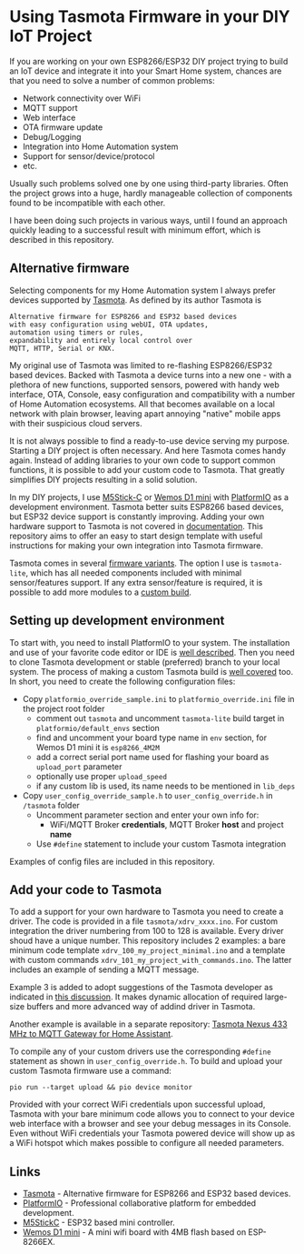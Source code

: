 # Using Tasmota Firmware in your DIY IoT Project

If you are working on your own ESP8266/ESP32 DIY project trying to build an IoT device and integrate it into your Smart Home system, chances are that you need to solve a number of common problems:
* Network connectivity over WiFi
* MQTT support
* Web interface
* OTA firmware update
* Debug/Logging
* Integration into Home Automation system
* Support for sensor/device/protocol
* etc.

Usually such problems solved one by one using third-party libraries. Often the project grows into a huge, hardly manageable collection of components found to be incompatible with each other.

I have been doing such projects in various ways, until I found an approach quickly leading to a successful result with minimum effort, which is described in this repository.

## Alternative firmware

Selecting components for my Home Automation system I always prefer devices supported by [Tasmota](https://github.com/arendst/Tasmota). As defined by its author Tasmota is 

```
Alternative firmware for ESP8266 and ESP32 based devices  
with easy configuration using webUI, OTA updates,  
automation using timers or rules,  
expandability and entirely local control over  
MQTT, HTTP, Serial or KNX.
```

My original use of Tasmota was limited to re-flashing ESP8266/ESP32 based devices. Backed with Tasmota a device turns into a new one - with a plethora of new functions, supported sensors, powered with handy web interface, OTA, Console, easy configuration and compatibility with a number of Home Automation ecosystems. All that becomes available on a local network with plain browser, leaving apart annoying "native" mobile apps with their suspicious cloud servers.

It is not always possible to find a ready-to-use device serving my purpose. Starting a DIY project is often necessary. And here Tasmota comes handy again. Instead of adding libraries to your own code to support common functions, it is possible to add your custom code to Tasmota. That greatly simplifies DIY projects resulting in a solid solution.

In my DIY projects, I use [M5Stick-C](https://docs.m5stack.com/en/core/m5stickc) or [Wemos D1 mini](https://www.wemos.cc/en/latest/d1/d1_mini_3.1.0.html) with [PlatformIO](https://platformio.org/) as a development environment. Tasmota better suits ESP8266 based devices, but ESP32 device support is constantly improving. Adding your own hardware support to Tasmota is not covered in [documentation](https://tasmota.github.io/docs). This repository aims to offer an easy to start design template with useful instructions for making your own integration into Tasmota firmware.

Tasmota comes in several [firmware variants](https://tasmota.github.io/docs/Firmware-Builds/#firmware-variants). The option I use is `tasmota-lite`, which has all needed components included with minimal sensor/features support. If any extra sensor/feature is required, it is possible to add more modules to a [custom build](https://tasmota.github.io/docs/Compile-your-build/#customize-your-build).

## Setting up development environment

To start with, you need to install PlatformIO to your system. The installation and use of your favorite code editor or IDE is [well described](https://tasmota.github.io/docs/Compile-your-build/#compiling-tools). Then you need to clone Tasmota development or stable (preferred) branch to your local system. The process of making a custom Tasmota build is [well covered](https://tasmota.github.io/docs/Compile-your-build/#customize-your-build) too. In short, you need to create the following configuration files:

* Copy `platformio_override_sample.ini` to `platformio_override.ini` file in the project root folder
	- comment out `tasmota` and uncomment `tasmota-lite` build target in `platformio/default_envs` section
	- find and uncomment your board type name in `env` section, for Wemos D1 mini it is `esp8266_4M2M`
	- add a correct serial port name used for flashing your board as `upload_port` parameter
	- optionally use proper `upload_speed`
	- if any custom lib is used, its name needs to be mentioned in `lib_deps`
* Copy `user_config_override_sample.h` to `user_config_override.h` in `/tasmota` folder
	- Uncomment parameter section and enter your own info for:
		- WiFi/MQTT Broker **credentials**, MQTT Broker **host** and project **name**
	- Use `#define` statement to include your custom Tasmota integration

Examples of config files are included in this repository.


## Add your code to Tasmota

To add a support for your own hardware to Tasmota you need to create a driver. The code is provided in a file `tasmota/xdrv_xxxx.ino`. For custom integration the driver numbering from 100 to 128 is available. Every driver shoud have a unique number. This repository includes 2 examples: a bare minimum code template `xdrv_100_my_project_minimal.ino`
and a template with custom commands `xdrv_101_my_project_with_commands.ino`. The latter includes an example of sending a MQTT message.

Example 3 is added to adopt suggestions of the Tasmota developer as indicated in [this discussion](https://github.com/arendst/Tasmota/discussions/14205). It makes dynamic allocation of required large-size buffers and more advanced way of addind driver in Tasmota.

Another example is available in a separate repository: [Tasmota Nexus 433 MHz to MQTT Gateway for Home Assistant](https://github.com/phpcoder/tasmota-nexus-mqtt).

To compile any of your custom drivers use the corresponding `#define` statement as shown in `user_config_override.h`. To build and upload your custom Tasmota firmware use a command:

```
pio run --target upload && pio device monitor
```

Provided with your correct WiFi credentials upon successful upload, Tasmota with your bare minimum code allows you to connect to your device web interface with a browser and see your debug messages in its Console. Even without WiFi credentials your Tasmota powered device will show up as a WiFi hotspot which makes possible to configure all needed parameters.



## Links

* [Tasmota](https://github.com/arendst/Tasmota) - Alternative firmware for ESP8266 and ESP32 based devices.
* [PlatformIO](https://platformio.org/) - Professional collaborative platform for embedded development.
* [M5StickC](https://docs.m5stack.com/en/core/m5stickc) - ESP32 based mini controller.
* [Wemos D1 mini](https://www.wemos.cc/en/latest/d1/d1_mini_3.1.0.html) - A mini wifi board with 4MB flash based on ESP-8266EX.
